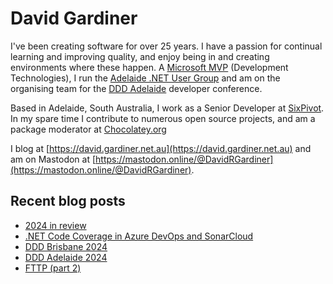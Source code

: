 # David Gardiner

I've been creating software for over 25 years. I have a passion for continual learning and improving quality, and enjoy being in and creating environments where these happen. A [Microsoft MVP](https://mvp.microsoft.com/en-us/PublicProfile/5001655) (Development Technologies), I run the [Adelaide .NET User Group](https://www.adnug.net) and am on the organising team for the [DDD Adelaide](https://www.dddadelaide.com) developer conference.

Based in Adelaide, South Australia, I work as a Senior Developer at [SixPivot](https://www.sixpivot.com.au). In my spare time I contribute to numerous open source projects, and am a package moderator at [Chocolatey.org](https://chocolatey.org)

I blog at [https://david.gardiner.net.au](https://david.gardiner.net.au) and am on Mastodon at [https://mastodon.online/@DavidRGardiner](https://mastodon.online/@DavidRGardiner).

## Recent blog posts

<!--START_SECTION:posts-->
* [2024 in review](https:&#x2F;&#x2F;david.gardiner.net.au&#x2F;2024&#x2F;12&#x2F;year-in-review.html)
* [.NET Code Coverage in Azure DevOps and SonarCloud](https:&#x2F;&#x2F;david.gardiner.net.au&#x2F;2024&#x2F;12&#x2F;sonarcloud.html)
* [DDD Brisbane 2024](https:&#x2F;&#x2F;david.gardiner.net.au&#x2F;2024&#x2F;12&#x2F;ddd-brisbane.html)
* [DDD Adelaide 2024](https:&#x2F;&#x2F;david.gardiner.net.au&#x2F;2024&#x2F;11&#x2F;ddd-adelaide-2024.html)
* [FTTP (part 2)](https:&#x2F;&#x2F;david.gardiner.net.au&#x2F;2024&#x2F;09&#x2F;fttp2.html)
<!--END_SECTION:posts-->
